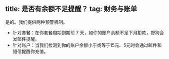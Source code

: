 title: 是否有余额不足提醒？
tag: 财务与账单
---
是的。我们提供两种预警机制。

- 针对套餐：在你套餐周期到期前 7 天，如你的账户余额不足下月扣款，野狗会发邮件提醒。
- 针对账户：当我们检测到你的账户余额小于或等于15元、5元时会通过邮件和短信提醒你充值。





